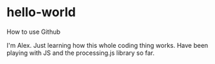 # hello-world
How to use Github

I'm Alex. Just learning how this whole coding thing works. 
Have been playing with JS and the processing.js library so far. 
